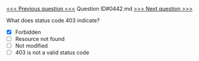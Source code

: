 [<<< Previous question <<<](0441.md)  Question ID#0442.md  [>>> Next question >>>](0443.md) 

What does status code 403 indicate?

- [x] Forbidden
- [ ] Resource not found
- [ ] Not modified
- [ ] 403 is not a valid status code
